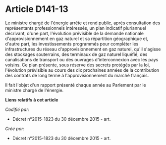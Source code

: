 # Article D141-13

Le ministre chargé de l'énergie arrête et rend public, après consultation des représentants professionnels intéressés, un
plan indicatif pluriannuel décrivant, d'une part, l'évolution prévisible de la demande nationale d'approvisionnement en gaz
naturel et sa répartition géographique et, d'autre part, les investissements programmés pour compléter les infrastructures du
réseau d'approvisionnement en gaz naturel, qu'il s'agisse des stockages souterrains, des terminaux de gaz naturel liquéfié,
des canalisations de transport ou des ouvrages d'interconnexion avec les pays voisins. Ce plan présente, sous réserve des
secrets protégés par la loi, l'évolution prévisible au cours des dix prochaines années de la contribution des contrats de
long terme à l'approvisionnement du marché français.

Il fait l'objet d'un rapport présenté chaque année au Parlement par le ministre chargé de l'énergie.

**Liens relatifs à cet article**

_Codifié par_:

  - Décret n°2015-1823 du 30 décembre 2015 - art.

_Créé par_:

  - Décret n°2015-1823 du 30 décembre 2015 - art.
